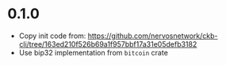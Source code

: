 # 0.1.0
* Copy init code from: https://github.com/nervosnetwork/ckb-cli/tree/163ed210f526b69a1f957bbf17a31e05defb3182
* Use bip32 implementation from `bitcoin` crate
